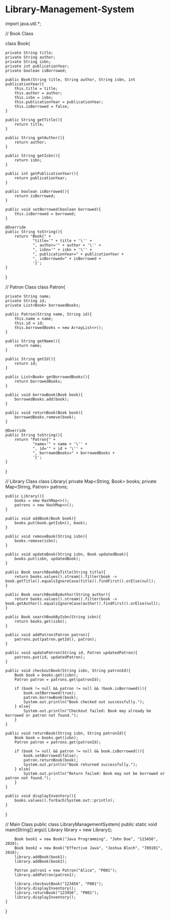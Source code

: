 # Library-Management-System

import java.util.*;

// Book Class

class Book{

    private String title;
    private String author;
    private String isbn;
    private int publicationYear;
    private boolean isBorrowed;

    public Book(String title, String author, String isbn, int publicationYear){
        this.title = title;
        this.author = author;
        this.isbn = isbn;
        this.publicationYear = publicationYear;
        this.isBorrowed = false;
    }

    public String getTitle(){ 
        return title; 
    }
    
    public String getAuthor(){ 
        return author; 
    }
    
    public String getIsbn(){ 
        return isbn; 
    }
    
    public int getPublicationYear(){ 
        return publicationYear;    
    }
    
    public boolean isBorrowed(){ 
        return isBorrowed; 
    }
    
    public void setBorrowed(boolean borrowed){ 
        this.isBorrowed = borrowed;     
    }

    @Override
    public String toString(){
        return "Book{" +
                "title='" + title + '\'' +
                ", author='" + author + '\'' +
                ", isbn='" + isbn + '\'' +
                ", publicationYear=" + publicationYear +
                ", isBorrowed=" + isBorrowed +
                '}';
    }
}

// Patron Class
class Patron{

    private String name;
    private String id;
    private List<Book> borrowedBooks;

    public Patron(String name, String id){
        this.name = name;
        this.id = id;
        this.borrowedBooks = new ArrayList<>();
    }

    public String getName(){ 
        return name; 
    }
    
    public String getId(){ 
        return id; 
    }
    
    public List<Book> getBorrowedBooks(){ 
        return borrowedBooks; 
    }

    public void borrowBook(Book book){
        borrowedBooks.add(book);
    }

    public void returnBook(Book book){
        borrowedBooks.remove(book);
    }

    @Override
    public String toString(){
        return "Patron{" +
                "name='" + name + '\'' +
                ", id='" + id + '\'' +
                ", borrowedBooks=" + borrowedBooks +
                '}';
    }
}

// Library Class
class Library{
    private Map<String, Book> books;
    private Map<String, Patron> patrons;

    public Library(){
        books = new HashMap<>();
        patrons = new HashMap<>();
    }

    public void addBook(Book book){
        books.put(book.getIsbn(), book);
    }

    public void removeBook(String isbn){
        books.remove(isbn);
    }

    public void updateBook(String isbn, Book updatedBook){
        books.put(isbn, updatedBook);
    }

    public Book searchBookByTitle(String title){
        return books.values().stream().filter(book -> book.getTitle().equalsIgnoreCase(title)).findFirst().orElse(null);
    }

    public Book searchBookByAuthor(String author){
        return books.values().stream().filter(book -> book.getAuthor().equalsIgnoreCase(author)).findFirst().orElse(null);
    }

    public Book searchBookByIsbn(String isbn){
        return books.get(isbn);
    }

    public void addPatron(Patron patron){
        patrons.put(patron.getId(), patron);
    }

    public void updatePatron(String id, Patron updatedPatron){
        patrons.put(id, updatedPatron);
    }

    public void checkoutBook(String isbn, String patronId){
        Book book = books.get(isbn);
        Patron patron = patrons.get(patronId);

        if (book != null && patron != null && !book.isBorrowed()){
            book.setBorrowed(true);
            patron.borrowBook(book);
            System.out.println("Book checked out successfully.");
        } else{
            System.out.println("Checkout failed: Book may already be borrowed or patron not found.");
        }
    }

    public void returnBook(String isbn, String patronId){
        Book book = books.get(isbn);
        Patron patron = patrons.get(patronId);

        if (book != null && patron != null && book.isBorrowed()){
            book.setBorrowed(false);
            patron.returnBook(book);
            System.out.println("Book returned successfully.");
        } else{
            System.out.println("Return failed: Book may not be borrowed or patron not found.");
        }
    }

    public void displayInventory(){
        books.values().forEach(System.out::println);
    }
}

// Main Class
public class LibraryManagementSystem{
    public static void main(String[] args){
        Library library = new Library();

        Book book1 = new Book("Java Programming", "John Doe", "123456", 2020);
        Book book2 = new Book("Effective Java", "Joshua Bloch", "789101", 2018);
        library.addBook(book1);
        library.addBook(book2);

        Patron patron1 = new Patron("Alice", "P001");
        library.addPatron(patron1);

        library.checkoutBook("123456", "P001");
        library.displayInventory();
        library.returnBook("123456", "P001");
        library.displayInventory();
    }
}

